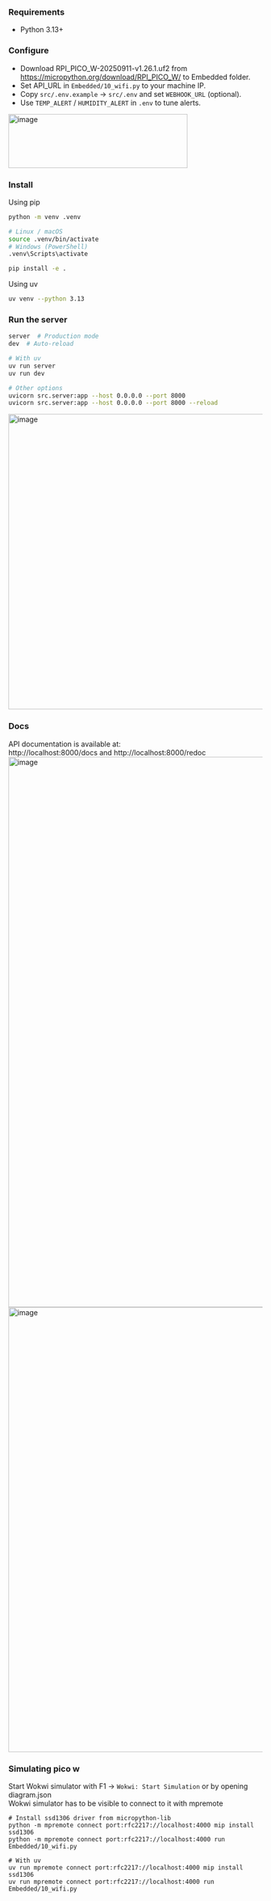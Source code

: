 ### Requirements
- Python 3.13+

### Configure
- Download RPI_PICO_W-20250911-v1.26.1.uf2 from https://micropython.org/download/RPI_PICO_W/ to Embedded folder.
- Set API_URL in `Embedded/10_wifi.py` to your machine IP.  
- Copy `src/.env.example` → `src/.env` and set `WEBHOOK_URL` (optional).  
- Use `TEMP_ALERT` / `HUMIDITY_ALERT` in `.env` to tune alerts.  
<img width="355" height="107" alt="image" src="https://github.com/user-attachments/assets/28cbfc28-4f09-439d-aa98-792734397a0d" />

### Install
Using pip
```bash
python -m venv .venv

# Linux / macOS
source .venv/bin/activate
# Windows (PowerShell)
.venv\Scripts\activate

pip install -e .
```

Using uv 
```bash
uv venv --python 3.13
```

### Run the server
```bash
server  # Production mode
dev  # Auto-reload

# With uv
uv run server
uv run dev

# Other options
uvicorn src.server:app --host 0.0.0.0 --port 8000 
uvicorn src.server:app --host 0.0.0.0 --port 8000 --reload  
```
<img width="941" height="585" alt="image" src="https://github.com/user-attachments/assets/2e63ef56-b758-4c24-9526-294588f6d6e9" />  

### Docs

API documentation is available at:  
http://localhost:8000/docs and http://localhost:8000/redoc  
<img width="996" height="1090" alt="image" src="https://github.com/user-attachments/assets/731ec09d-fd21-4f4e-a7c6-4686f2976253" />
<img width="1911" height="881" alt="image" src="https://github.com/user-attachments/assets/d5b41d58-6e9a-4b3d-8d4d-eaec6d4793b0" />




### Simulating pico w 
Start Wokwi simulator with F1 -> `Wokwi: Start Simulation` or by opening diagram.json  
Wokwi simulator has to be visible to connect to it with mpremote
```
# Install ssd1306 driver from micropython-lib
python -m mpremote connect port:rfc2217://localhost:4000 mip install ssd1306
python -m mpremote connect port:rfc2217://localhost:4000 run Embedded/10_wifi.py

# With uv
uv run mpremote connect port:rfc2217://localhost:4000 mip install ssd1306
uv run mpremote connect port:rfc2217://localhost:4000 run Embedded/10_wifi.py
```
